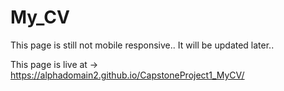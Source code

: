 # My_CV
This page is still not mobile responsive.. It will be updated later..

This page is live at ->
https://alphadomain2.github.io/CapstoneProject1_MyCV/
